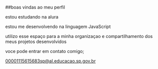 ##boas vindas ao meu perfil

estou estudando na alura 

estou me desenvolvendo na linguagem JavaScript

utilizo esse espaço para a minha organizaçao e compartilhamento dos meus projetos desenvolvidos

voce pode entrar em contato comigo;

00001115615683sp@al.educacao.sp.gov.br

<!--
**estefany163/estefany163** is a ✨ _special_ ✨ repository because its `README.md` (this file) appears on your GitHub profile.

Here are some ideas to get you started:

- 🔭 I’m currently working on ...
- 🌱 I’m currently learning ...
- 👯 I’m looking to collaborate on ...
- 🤔 I’m looking for help with ...
- 💬 Ask me about ...
- 📫 How to reach me: ...
- 😄 Pronouns: ...
- ⚡ Fun fact: ...
-->
